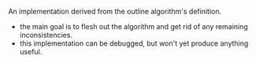 
An implementation derived from the outline algorithm's definition.

* the main goal is to flesh out the algorithm and get rid of any remaining inconsistencies.
* this implementation can be debugged, but won't yet produce anything useful.
